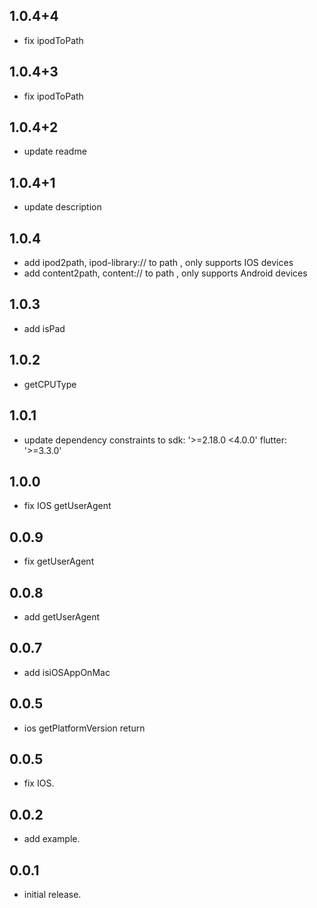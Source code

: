 ## 1.0.4+4

* fix ipodToPath

## 1.0.4+3

* fix ipodToPath

## 1.0.4+2

* update readme

## 1.0.4+1

* update description

## 1.0.4

* add ipod2path, ipod-library:// to path , only supports IOS devices
* add content2path, content:// to path , only supports Android devices

## 1.0.3

* add isPad

## 1.0.2

* getCPUType

## 1.0.1

* update dependency constraints to sdk: '>=2.18.0 <4.0.0' flutter: '>=3.3.0'

## 1.0.0

* fix IOS getUserAgent

## 0.0.9

* fix getUserAgent

## 0.0.8

* add getUserAgent

## 0.0.7

* add isiOSAppOnMac

## 0.0.5

* ios getPlatformVersion return

## 0.0.5

* fix IOS.

## 0.0.2

* add example.

## 0.0.1

* initial release.
